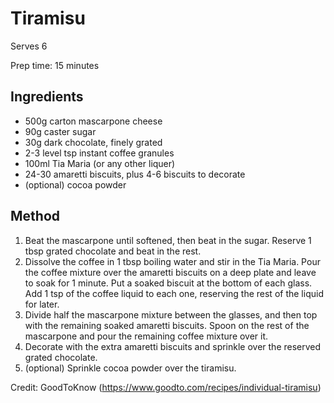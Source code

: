 # Tiramisu
Serves 6

Prep time: 15 minutes

## Ingredients
  + 500g carton mascarpone cheese
  + 90g caster sugar
  + 30g dark chocolate, finely grated
  + 2-3 level tsp instant coffee granules
  + 100ml Tia Maria (or any other liquer)
  + 24-30 amaretti biscuits, plus 4-6 biscuits to decorate
  + (optional) cocoa powder

## Method
 1. Beat the mascarpone until softened, then beat in the sugar. Reserve 1 tbsp grated chocolate and beat in the rest.
 2. Dissolve the coffee in 1 tbsp boiling water and stir in the Tia Maria. Pour the coffee mixture over the amaretti biscuits on a deep plate and leave to soak for 1 minute. Put a soaked biscuit at the bottom of each glass. Add 1 tsp of the coffee liquid to each one, reserving the rest of the liquid for later.
 3. Divide half the mascarpone mixture between the glasses, and then top with the remaining soaked amaretti biscuits. Spoon on the rest of the mascarpone and pour the remaining coffee mixture over it.
 4. Decorate with the extra amaretti biscuits and sprinkle over the reserved grated chocolate.
 5. (optional) Sprinkle cocoa powder over the tiramisu.


Credit: GoodToKnow (https://www.goodto.com/recipes/individual-tiramisu)
